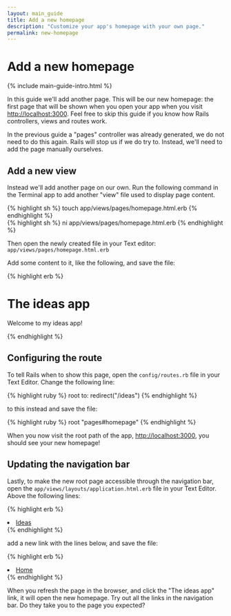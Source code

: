 ```yaml
---
layout: main_guide
title: Add a new homepage
description: "Customize your app's homepage with your own page."
permalink: new-homepage
---
```


# Add a new homepage

{% include main-guide-intro.html %}

In this guide we'll add another page. This will be our new homepage: the first page that will be shown when you open your app when you visit <http://localhost:3000>. Feel free to skip this guide if you know how Rails controllers, views and routes work.

In the previous guide a "pages" controller was already generated, we do not need to do this again. Rails will stop us if we do try to. Instead, we'll need to add the page manually ourselves.

## Add a new view

Instead we'll add another page on our own. Run the following command in the Terminal app to add another "view" file used to display page content.

<div class="os-specific">
  <div class="mac nix">
{% highlight sh %}
touch app/views/pages/homepage.html.erb
{% endhighlight %}
  </div>
  <div class="win">
{% highlight sh %}
ni app/views/pages/homepage.html.erb
{% endhighlight %}
  </div>
</div>

Then open the newly created file in your Text editor: `app/views/pages/homepage.html.erb`

Add some content to it, like the following, and save the file:

{% highlight erb %}
<div class="px-4 py-5 my-5 text-center">
  <h1 class="display-5 fw-bold">The ideas app</h1>
  <div class="col-lg-6 mx-auto">
    <p class="lead mb-4">Welcome to my ideas app!</p>
  </div>
</div>
{% endhighlight %}

## Configuring the route

To tell Rails when to show this page, open the `config/routes.rb` file in your Text Editor. Change the following line:

{% highlight ruby %}
root to: redirect("/ideas")
{% endhighlight %}

to this instead and save the file:

{% highlight ruby %}
root "pages#homepage"
{% endhighlight %}

When you now visit the root path of the app, <http://localhost:3000>, you should see your new homepage!

## Updating the navigation bar

Lastly, to make the new root page accessible through the navigation bar, open the `app/views/layouts/application.html.erb` file in your Text Editor. Above the following lines:

{% highlight erb %}
<li class="nav-item">
  <a class="nav-link <%= 'active' if current_page?(controller: 'ideas') %>" href="/ideas">Ideas</a>
</li>
{% endhighlight %}

add a new link with the lines below, and save the file:

{% highlight erb %}
<li class="nav-item">
  <a class="nav-link <%= 'active' if current_page?(controller: 'pages', action: 'homepage') %>" href="/">Home</a>
</li>
{% endhighlight %}

When you refresh the page in the browser, and click the "The ideas app" link, it will open the new homepage. Try out all the links in the navigation bar. Do they take you to the page you expected?
